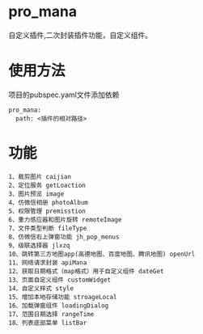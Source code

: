 # pro_mana

自定义插件,二次封装插件功能，自定义组件。

# 使用方法

项目的pubspec.yaml文件添加依赖

    pro_mana:
      path: <插件的相对路径>

# 功能
    1、裁剪图片 caijian
    2、定位服务 getLoaction
    3、图片预览 image
    4、仿微信相册 photoAlbum
    5、权限管理 premisstion
    6、重力感应器和图片旋转 remoteImage
    7、文件类型判断 fileType
    8、仿微信右上弹窗功能 jh_pop_menus
    9、级联选择器 jlxzq
    10、跳转第三方地图app(高德地图、百度地图、腾讯地图) openUrl
    11、网络请求封装 apiMana
    12、获取日期格式（map格式）用于自定义组件 dateGet
    13、页面自定义组件 customWidget
    14、自定义样式 style
    15、增加本地存储功能 stroageLocal
    16、加载弹窗组件 loadingDialog
    17、范围日期选择 rangeTime
    18、列表底部菜单 listBar